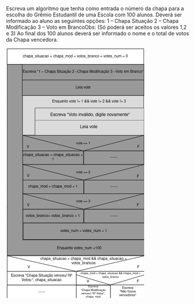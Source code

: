 Escreva um algoritmo que tenha como entrada o número da
chapa para a escolha do Grêmio Estudantil de uma Escola com 100
alunos. Deverá ser informado ao aluno as seguintes opções:
1 – Chapa Situação
2 – Chapa Modificação
3 – Voto em BrancoObs: (Só poderá ser aceitos os valores 1,2 e 3)
Ao final dos 100 alunos deverá ser informado o nome e o total de
votos da Chapa vencedora.

![](https://github.com/Yxav/proglogic/blob/apnp/exercicios-5/49/49.png)
